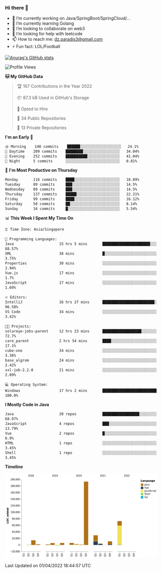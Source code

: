 ### Hi there 👋

- 🔭 I’m currently working on Java/SpringBoot/SpringCloud/...
- 🌱 I’m currently learning Golang
- 👯 I’m looking to collaborate on web3
- 🤔 I’m looking for help with leetcode
- 📫 How to reach me: dz.paradis3@gmail.com
- ⚡ Fun fact: LOL/Football

[![Anurag's GitHub stats](https://github-readme-stats.vercel.app/api?username=xiumu2017&show_icons=true&theme=radical)](https://github.com/anuraghazra/github-readme-stats)

<!--
**xiumu2017/xiumu2017** is a ✨ _special_ ✨ repository because its `README.md` (this file) appears on your GitHub profile.

Here are some ideas to get you started:

- 🔭 I’m currently working on ...
- 🌱 I’m currently learning ...
- 👯 I’m looking to collaborate on ...
- 🤔 I’m looking for help with ...
- 💬 Ask me about ...
- 📫 How to reach me: ...
- 😄 Pronouns: ...
- ⚡ Fun fact: ...
-->

<!--START_SECTION:waka-->
![Profile Views](http://img.shields.io/badge/Profile%20Views-0-blue)

**🐱 My GitHub Data** 

> 🏆 167 Contributions in the Year 2022
 > 
> 📦 87.3 kB Used in GitHub's Storage 
 > 
> 💼 Opted to Hire
 > 
> 📜 34 Public Repositories 
 > 
> 🔑 13 Private Repositories  
 > 
**I'm an Early 🐤** 

```text
🌞 Morning    148 commits    ██████░░░░░░░░░░░░░░░░░░░   24.1% 
🌆 Daytime    209 commits    ████████░░░░░░░░░░░░░░░░░   34.04% 
🌃 Evening    252 commits    ██████████░░░░░░░░░░░░░░░   41.04% 
🌙 Night      5 commits      ░░░░░░░░░░░░░░░░░░░░░░░░░   0.81%

```
📅 **I'm Most Productive on Thursday** 

```text
Monday       116 commits    ████░░░░░░░░░░░░░░░░░░░░░   18.89% 
Tuesday      89 commits     ███░░░░░░░░░░░░░░░░░░░░░░   14.5% 
Wednesday    89 commits     ███░░░░░░░░░░░░░░░░░░░░░░   14.5% 
Thursday     137 commits    █████░░░░░░░░░░░░░░░░░░░░   22.31% 
Friday       99 commits     ████░░░░░░░░░░░░░░░░░░░░░   16.12% 
Saturday     50 commits     ██░░░░░░░░░░░░░░░░░░░░░░░   8.14% 
Sunday       34 commits     █░░░░░░░░░░░░░░░░░░░░░░░░   5.54%

```


📊 **This Week I Spent My Time On** 

```text
⌚︎ Time Zone: Asia/Singapore

💬 Programming Languages: 
Java                     15 hrs 5 mins       ██████████████████████░░░   88.57% 
XML                      38 mins             █░░░░░░░░░░░░░░░░░░░░░░░░   3.75% 
Properties               30 mins             ░░░░░░░░░░░░░░░░░░░░░░░░░   2.94% 
Vue.js                   17 mins             ░░░░░░░░░░░░░░░░░░░░░░░░░   1.7% 
JavaScript               17 mins             ░░░░░░░░░░░░░░░░░░░░░░░░░   1.69%

🔥 Editors: 
IntelliJ                 16 hrs 27 mins      ████████████████████████░   96.58% 
VS Code                  34 mins             ░░░░░░░░░░░░░░░░░░░░░░░░░   3.42%

🐱‍💻 Projects: 
solareye-jobs-parent     12 hrs 23 mins      ██████████████████░░░░░░░   72.7% 
care_parent              2 hrs 54 mins       ████░░░░░░░░░░░░░░░░░░░░░   17.1% 
cube-one                 34 mins             ░░░░░░░░░░░░░░░░░░░░░░░░░   3.36% 
base_algrom              24 mins             ░░░░░░░░░░░░░░░░░░░░░░░░░   2.42% 
xxl-job-2.2.0            21 mins             ░░░░░░░░░░░░░░░░░░░░░░░░░   2.09%

💻 Operating System: 
Windows                  17 hrs 2 mins       █████████████████████████   100.0%

```

**I Mostly Code in Java** 

```text
Java                     20 repos            █████████████████░░░░░░░░   68.97% 
JavaScript               4 repos             ███░░░░░░░░░░░░░░░░░░░░░░   13.79% 
Vue                      2 repos             █░░░░░░░░░░░░░░░░░░░░░░░░   6.9% 
HTML                     1 repo              ░░░░░░░░░░░░░░░░░░░░░░░░░   3.45% 
Shell                    1 repo              ░░░░░░░░░░░░░░░░░░░░░░░░░   3.45%

```


**Timeline**

![Chart not found](https://raw.githubusercontent.com/xiumu2017/xiumu2017/main/charts/bar_graph.png) 


 Last Updated on 01/04/2022 18:44:57 UTC
<!--END_SECTION:waka-->
